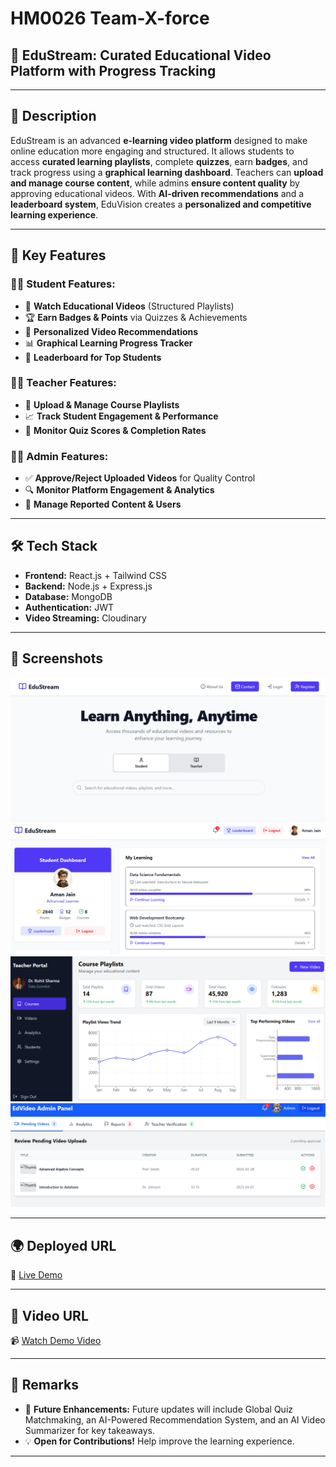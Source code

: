 # **HM0026**  **Team-X-force**

## **📌 EduStream: Curated Educational Video Platform with Progress Tracking**

---

## **📖 Description**
EduStream is an advanced **e-learning video platform** designed to make online education more engaging and structured. It allows students to access **curated learning playlists**, complete **quizzes**, earn **badges**, and track progress using a **graphical learning dashboard**. Teachers can **upload and manage course content**, while admins **ensure content quality** by approving educational videos. With **AI-driven recommendations** and a **leaderboard system**, EduVision creates a **personalized and competitive learning experience**.

---

## **🧐 Key Features**

### **👩‍🎓 Student Features:**
- 🎥 **Watch Educational Videos** (Structured Playlists)
- 🏆 **Earn Badges & Points** via Quizzes & Achievements
- 📌 **Personalized Video Recommendations**
- 📊 **Graphical Learning Progress Tracker**
- 🎯 **Leaderboard for Top Students**

### **👨‍🏫 Teacher Features:**
- 📂 **Upload & Manage Course Playlists**
- 📈 **Track Student Engagement & Performance**
- 📝 **Monitor Quiz Scores & Completion Rates**

### **👨‍💼 Admin Features:**
- ✅ **Approve/Reject Uploaded Videos** for Quality Control
- 🔍 **Monitor Platform Engagement & Analytics**
- 🚨 **Manage Reported Content & Users**

---

## **🛠️ Tech Stack**
- **Frontend:** React.js + Tailwind CSS
- **Backend:** Node.js + Express.js
- **Database:** MongoDB
- **Authentication:** JWT
- **Video Streaming:**  Cloudinary

---
## 📸 Screenshots  
![ EduVision Homepage](https://github.com/brijmohan17/Images/blob/main/Landingpage.png)  
![ Student Dashboard](https://github.com/brijmohan17/Images/blob/main/Student_Dashboard.png)  
![ Teacher Portal](https://github.com/brijmohan17/Images/blob/main/Teachear%20Dashboard.png)  
![ Admin Portal](https://github.com/brijmohan17/Images/blob/main/Admin.png)  

---

## 🌍 Deployed URL  
🔗 [Live Demo](https://gfgpccoe.in)  

---

## 🎥 Video URL  
📹 [Watch Demo Video](video_url)  

---

## 💬 Remarks  
- 🚀 **Future Enhancements:** Future updates will include Global Quiz Matchmaking, an AI-Powered Recommendation System, and an AI Video Summarizer for key takeaways. 
- 💡 **Open for Contributions!** Help improve the learning experience.  

---



